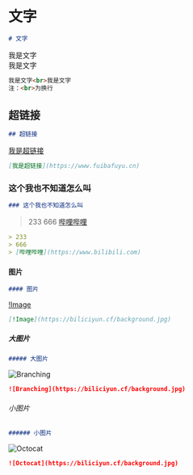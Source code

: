 # 文字

``` Markdown
# 文字
```

我是文字<br>我是文字

``` Markdown
我是文字<br>我是文字
注：<br>为换行
```

## 超链接

``` Markdown
## 超链接
```

[我是超链接](https://www.fuibafuyu.cn)

``` Markdown
[我是超链接](https://www.fuibafuyu.cn)
```

### 这个我也不知道怎么叫

``` Markdown
### 这个我也不知道怎么叫
```

> 233
> 666
> [哔哩哔哩](https://www.bilibili.com)

``` Markdown
> 233
> 666
> [哔哩哔哩](https://www.bilibili.com)
```

#### 图片

``` Markdown
#### 图片
```

[!Image](https://biliciyun.cf/background.jpg)

``` Markdown
[!Image](https://biliciyun.cf/background.jpg)
```

##### 大图片

``` Markdown
##### 大图片
```
![Branching](https://biliciyun.cf/background.jpg)

``` Markdown
![Branching](https://biliciyun.cf/background.jpg)
```

###### 小图片

``` Markdown
###### 小图片
```

![Octocat](https://biliciyun.cf/background.jpg)

``` Markdown
![Octocat](https://biliciyun.cf/background.jpg)
```